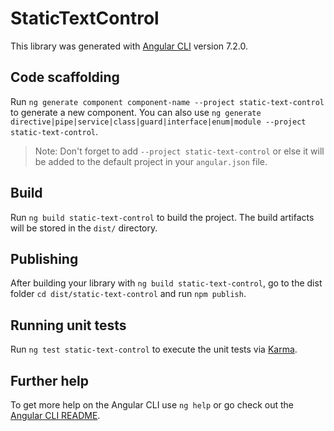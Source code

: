 # StaticTextControl

This library was generated with [Angular CLI](https://github.com/angular/angular-cli) version 7.2.0.

## Code scaffolding

Run `ng generate component component-name --project static-text-control` to generate a new component. You can also use `ng generate directive|pipe|service|class|guard|interface|enum|module --project static-text-control`.
> Note: Don't forget to add `--project static-text-control` or else it will be added to the default project in your `angular.json` file. 

## Build

Run `ng build static-text-control` to build the project. The build artifacts will be stored in the `dist/` directory.

## Publishing

After building your library with `ng build static-text-control`, go to the dist folder `cd dist/static-text-control` and run `npm publish`.

## Running unit tests

Run `ng test static-text-control` to execute the unit tests via [Karma](https://karma-runner.github.io).

## Further help

To get more help on the Angular CLI use `ng help` or go check out the [Angular CLI README](https://github.com/angular/angular-cli/blob/master/README.md).
